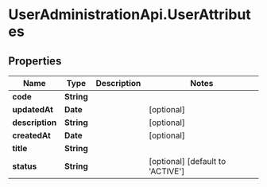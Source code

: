 # UserAdministrationApi.UserAttributes

## Properties
Name | Type | Description | Notes
------------ | ------------- | ------------- | -------------
**code** | **String** |  | 
**updatedAt** | **Date** |  | [optional] 
**description** | **String** |  | [optional] 
**createdAt** | **Date** |  | [optional] 
**title** | **String** |  | 
**status** | **String** |  | [optional] [default to &#39;ACTIVE&#39;]


